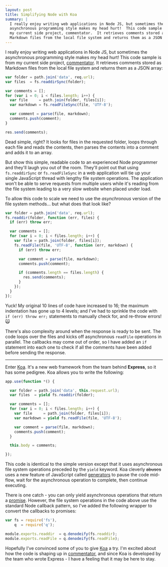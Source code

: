 ```yaml
---
layout: post
title: Simplifying Node with Koa
summary: |
  I really enjoy writing web applications in Node JS, but sometimes the
  asynchronous programming style makes my head hurt!  This code sample is from
  my current side project, commentator.  It retrieves comments stored as
  Markdown files from the local file system and returns them as a JSON array
---
```

I really enjoy writing web applications in Node JS, but sometimes the
asynchronous programming style makes my head hurt!  This code sample is from
my current side project, [commentator][1].  It retrieves comments stored as
Markdown files from the local file system and returns them as a JSON array:

```javascript
var folder = path.join('data', req.url);
var files  = fs.readdirSync(folder);

var comments = [];
for (var i = 0; i < files.length; i++) {
  var file     = path.join(folder, files[i]);
  var markdown = fs.readFileSync(file, 'UTF-8');

  var comment = parse(file, markdown);
  comments.push(comment);
}

res.send(comments);
```

Dead simple, right?  It looks for files in the requested folder, loops through
each file and reads the contents, then parses the contents into a comment and
adds it to an array.

But show this simple, readable code to an experienced Node programmer and
they'll laugh you out of the room.  They'll point out that using
`fs.readdirSync` or `fs.readFileSync` in a web application will tie up your
single JavaScript thread with lengthy file system operations.  The application
won't be able to serve requests from multiple users while it's reading from the
file system leading to a very slow website when placed under load.

To allow this code to scale we need to use the *asynchronous* version of the
file system methods... but what does that look like?

```javascript
var folder = path.join('data', req.url);
fs.readdir(folder, function (err, files) {
  if (err) throw err;

  var comments = [];
  for (var i = 0; i < files.length; i++) {
    var file = path.join(folder, files[i]);
    fs.readFile(file, 'UTF-8', function (err, markdown) {
      if (err) throw err;

      var comment = parse(file, markdown);
      comments.push(comment);

      if (comments.length == files.length) {
        res.send(comments);
      }
    });
  }
});
```

Yuck! My original 10 lines of code have increased to 16; the maximum indentation
has gone up to 4 levels; and I've had to sprinkle the code with
`if (err) throw err;` statements to manually check for, and re-throw errors! 🙀

There's also complexity around when the response is ready to be sent.  The code
loops over the files and kicks off asynchronous `readFile` operations in
parallel.  The callbacks may come out of order, so I have added an `if`
statement into each one to check if all the comments have been added before
sending the response.

--------------------------------------------------------------------------------

Enter [Koa][2].  It's a new web framework from the team behind **Express**, so
it has some pedigree.  Koa allows you to write the following:

```javascript
app.use(function *() {

  var folder = path.join('data', this.request.url);
  var files  = yield fs.readdir(folder);

  var comments = [];
  for (var i = 0; i < files.length; i++) {
    var file     = path.join(folder, files[i]);
    var markdown = yield fs.readFile(file, 'UTF-8');

    var comment = parse(file, markdown);
    comments.push(comment);
  }

  this.body = comments;

});
```

This code is identical to the simple version except that it uses asynchronous
file system operations preceded by the `yield` keyword.  Koa cleverly
<del>abuses</del> uses a new feature of JavaScript called [generators][3] to
pause the code mid-flow, wait for the asynchronous operation to complete, then
continue executing.

There is one catch - you can only yield asynchronous operations that return a
[promise][4].  However, the file system operations in the code above use the
standard Node callback pattern, so I've added the following wrapper to convert
the callbacks to promises:

```javascript
var fs = require('fs'),
    q  = require('q');

module.exports.readdir  = q.denodeify(fs.readdir);
module.exports.readFile = q.denodeify(fs.readFile);
```

Hopefully I've convinced some of you to give [Koa][2] a try.  I'm excited about
how the code is shaping up in [commentator][1], and since Koa is developed by
the team who wrote Express - I have a feeling that it may be here to stay.

[1]: https://github.com/ColinOrr/commentator
[2]: http://koajs.com
[3]: https://developer.mozilla.org/en-US/docs/Web/JavaScript/Reference/Statements/function*
[4]: https://developer.mozilla.org/en-US/docs/Web/JavaScript/Reference/Global_Objects/Promise
